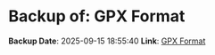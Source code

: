 # Backup of: GPX Format

**Backup Date**: 2025-09-15 18:55:40
**Link**: [GPX Format](https://przemienniki.net/export/przemienniki.gpx)
